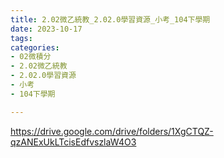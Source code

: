 ```yaml
---
title: 2.02微乙統教_2.02.0學習資源_小考_104下學期
date: 2023-10-17
tags: 
categories:
- 02微積分
- 2.02微乙統教
- 2.02.0學習資源
- 小考
- 104下學期

---
```

https://drive.google.com/drive/folders/1XgCTQZ-qzANExUkLTcisEdfvszlaW4O3
